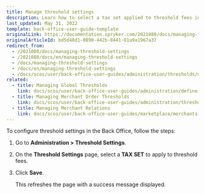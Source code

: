 ```yaml
---
title: Manage threshold settings
description: Learn how to select a tax set applied to threshold fees in the Back Office.
last_updated: May 31, 2022
template: back-office-user-guide-template
originalLink: https://documentation.spryker.com/2021080/docs/managing-threshold-settings
originalArticleId: bd5d48d1-0890-442b-8441-01a9a1967a37
redirect_from:
  - /2021080/docs/managing-threshold-settings
  - /2021080/docs/en/managing-threshold-settings
  - /docs/managing-threshold-settings
  - /docs/en/managing-threshold-settings
  - /docs/scos/user/back-office-user-guides/administration/thresholds/managing-threshold-settings.html
related:
  - title: Managing Global Thresholds
    link: docs/scos/user/back-office-user-guides/administration/define-global-thresholds.html
  - title: Managing Merchant Order Thresholds
    link: docs/scos/user/back-office-user-guides/administration/thresholds/managing-merchant-order-thresholds.html
  - title: Managing Merchant Relations
    link: docs/scos/user/back-office-user-guides/marketplace/merchants-and-merchant-relations/managing-merchant-relations.html
---
```



To configure threshold settings in the Back Office, follow the steps:

1. Go to **Administration&nbsp;<span aria-label="and then">></span> Threshold Settings**.
2. On the **Threshold Settings** page, select a **TAX SET** to apply to threshold fees.
3. Click **Save**.

    This refreshes the page with a success message displayed.
